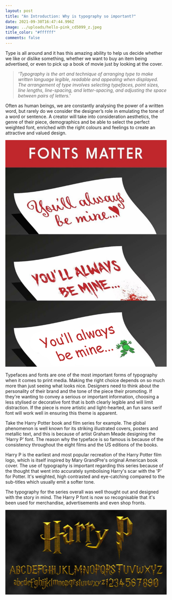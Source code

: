 ```yaml
---
layout: post
title: "An Introduction: Why is typography so important?"
date: 2021-09-30T16:47:44.996Z
image: ../uploads/hello-pink_cd5099_z.jpeg
title_color: "#ffffff"
comments: false
---
```

Type is all around and it has this amazing ability to help us decide whether we like or dislike something, whether we want to buy an item being advertised, or even to pick up a book of movie just by looking at the cover.

> *'Typography is the art and technique of arranging type to make written language legible, readable and appealing when displayed. The arrangement of type involves selecting typefaces, point sizes, line lengths, line-spacing, and letter-spacing, and adjusting the space between pairs of letters.'*

Often as human beings, we are constantly analysing the power of a written word, but rarely do we consider the designer’s role in emulating the tone of a word or sentence. A creator will take into consideration aesthetics, the genre of their piece, demographics and be able to select the perfect weighted font, enriched with the right colours and feelings to create an attractive and valued design.

![Fonts convey attitude. They give subtle hints about the content they represent. ](../uploads/wsuhc75.jpeg)

Typefaces and fonts are one of the most important forms of typography when it comes to print media. Making the right choice depends on so much more than just seeing what looks nice. Designers need to think about the personality of their brand and the tone of the piece their promoting. If they're wanting to convey a serious or important information, choosing a less stylised or decorative font that is both clearly legible and will limit distraction. If the piece is more artistic and light-hearted, an fun sans serif font will work well in ensuring this theme is apparent.

Take the Harry Potter book and film series for example. The global phenomenon is well known for its striking illustrated covers, posters and metallic text, and this is because of artist Graham Meade designing the ‘Harry P’ font. The reason why the typeface is so famous is because of the consistency throughout the eight films and the US editions of the books.

Harry P is the earliest and most popular recreation of the Harry Potter film logo, which is itself inspired by Mary GrandPre's original American book cover. The use of typography is important regarding this series because of the thought that went into accurately symbolising Harry's scar with the 'P' for Potter. It's weighted, high contrasted and eye-catching compared to the sub-titles which usually emit a softer tone. 

The typography for the series overall was well thought out and designed with the story in mind. The Harry P font is now so recognisable that it's been used for merchandise, advertisements and even shop fronts.

![The 'Harry P' font is an iconic example of how a typography can generate success just because of it's consistency.](../uploads/harry-p-font-banner.jpeg)